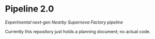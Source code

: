 # Pipeline 2.0

*Experimental next-gen Nearby Supernova Factory pipeline*

Currently this repository just holds a planning document; no actual code.
